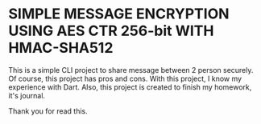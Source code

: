 # SIMPLE MESSAGE ENCRYPTION USING AES CTR 256-bit WITH HMAC-SHA512
This is a simple CLI project to share message between 2 person securely.
Of course, this project has pros and cons. With this project, I know my experience with Dart.
Also, this project is created to finish my homework, it's journal.

Thank you for read this.